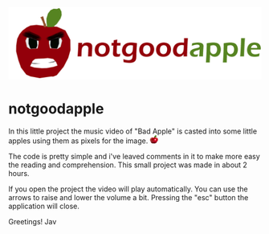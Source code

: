![](https://github.com/JavCarnelli/notgoodapple/blob/main/assets/images/notgoodapple_logo.jpg?raw=true)


# notgoodapple

In this little project the music video of "Bad Apple" is casted into some little apples using them as pixels for the image. ![](https://github.com/JavCarnelli/notgoodapple/blob/main/assets/images/little_apple16x16.png?raw=true)

The code is pretty simple and i've leaved comments in it to make more easy the reading and comprehension.
This small project was made in about 2 hours.

If you open the project the video will play automatically. You can use the arrows to raise and lower the volume a bit.
Pressing the "esc" button the application will close.

Greetings!
Jav
